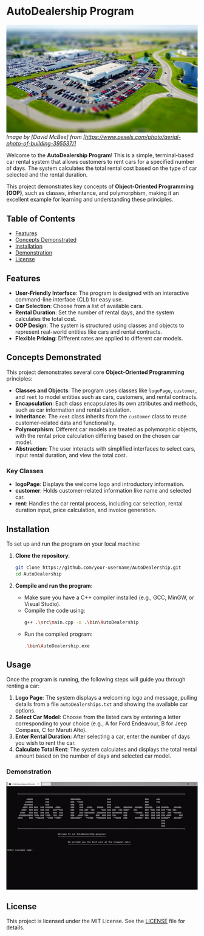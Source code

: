 # AutoDealership Program

![Car Rental](./src/car_rental_dealership.jpg)
_Image by [David McBee] from [https://www.pexels.com/photo/aerial-photo-of-building-395537/]_


Welcome to the **AutoDealership Program**! This is a simple, terminal-based car rental system that allows customers to rent cars for a specified number of days. The system calculates the total rental cost based on the type of car selected and the rental duration.

This project demonstrates key concepts of **Object-Oriented Programming (OOP)**, such as classes, inheritance, and polymorphism, making it an excellent example for learning and understanding these principles.

## Table of Contents

- [Features](#features)
- [Concepts Demonstrated](#concepts-demonstrated)
- [Installation](#installation)
- [Demonstration](#demonstration)
- [License](#license)

## Features

- **User-Friendly Interface**: The program is designed with an interactive command-line interface (CLI) for easy use.
- **Car Selection**: Choose from a list of available cars.
- **Rental Duration**: Set the number of rental days, and the system calculates the total cost.
- **OOP Design**: The system is structured using classes and objects to represent real-world entities like cars and rental contracts.
- **Flexible Pricing**: Different rates are applied to different car models.

## Concepts Demonstrated

This project demonstrates several core **Object-Oriented Programming** principles:

- **Classes and Objects**: The program uses classes like `logoPage`, `customer`, and `rent` to model entities such as cars, customers, and rental contracts.
- **Encapsulation**: Each class encapsulates its own attributes and methods, such as car information and rental calculation.
- **Inheritance**: The `rent` class inherits from the `customer` class to reuse customer-related data and functionality.
- **Polymorphism**: Different car models are treated as polymorphic objects, with the rental price calculation differing based on the chosen car model.
- **Abstraction**: The user interacts with simplified interfaces to select cars, input rental duration, and view the total cost.

### Key Classes

- **logoPage**: Displays the welcome logo and introductory information.
- **customer**: Holds customer-related information like name and selected car.
- **rent**: Handles the car rental process, including car selection, rental duration input, price calculation, and invoice generation.



## Installation

To set up and run the program on your local machine:

1. **Clone the repository**:
    ```bash
    git clone https://github.com/your-username/AutoDealership.git
    cd AutoDealership
    ```

2. **Compile and run the program**:
    - Make sure you have a C++ compiler installed (e.g., GCC, MinGW, or Visual Studio).
    - Compile the code using:
      ```bash
      g++ .\src\main.cpp -o .\bin\AutoDealership
      ```
    - Run the compiled program:
      ```bash
      .\bin\AutoDealership.exe
      ```

## Usage

Once the program is running, the following steps will guide you through renting a car:

1. **Logo Page**: The system displays a welcoming logo and message, pulling details from a file `autoDealerships.txt` and showing the available car options.
2. **Select Car Model**: Choose from the listed cars by entering a letter corresponding to your choice (e.g., A for Ford Endeavour, B for Jeep Compass, C for Maruti Alto).
3. **Enter Rental Duration**: After selecting a car, enter the number of days you wish to rent the car.
4. **Calculate Total Rent**: The system calculates and displays the total rental amount based on the number of days and selected car model.

### Demonstration

![](https://github.com/patelvaidat/project_oops/blob/main/demo/demo_1.gif)

## License

This project is licensed under the MIT License. See the [LICENSE](LICENSE) file for details.